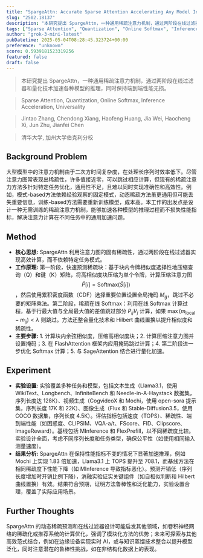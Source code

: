 ```yaml
---
title: "SpargeAttn: Accurate Sparse Attention Accelerating Any Model Inference"
slug: "2502.18137"
description: "本研究提出 SpargeAttn，一种通用稀疏注意力机制，通过两阶段在线过滤器和量化技术加速各种模型的推理，同时保持端到端性能无损。"
tags: ["Sparse Attention", "Quantization", "Online Softmax", "Inference Acceleration", "Universality"]
author: "grok-3-mini-latest"
pubDatetime: 2025-05-04T08:28:45.323724+00:00
preference: "unknown"
score: 0.5939181523319256
featured: false
draft: false
---
```


> 本研究提出 SpargeAttn，一种通用稀疏注意力机制，通过两阶段在线过滤器和量化技术加速各种模型的推理，同时保持端到端性能无损。

> Sparse Attention, Quantization, Online Softmax, Inference Acceleration, Universality 

> Jintao Zhang, Chendong Xiang, Haofeng Huang, Jia Wei, Haocheng Xi, Jun Zhu, Jianfei Chen

> 清华大学, 加州大学伯克利分校 

## Background Problem

大型模型中的注意力机制由于二次方时间复杂度，在处理长序列时效率低下。尽管注意力图常表现出稀疏性，许多值接近零，可以跳过相应计算，但现有的稀疏注意力方法多针对特定任务优化，通用性不足，且难以同时实现准确性和高效性。例如，模式-based方法依赖经验观察的固定模式，动态稀疏方法虽更通用但可能丢失重要信息，训练-based方法需要重新训练模型，成本高。本工作的出发点是设计一种无需训练的稀疏注意力机制，能够加速各种模型的推理过程而不损失性能指标，解决注意力计算在不同任务中的通用加速问题。

## Method

* **核心思想:** SpargeAttn 利用注意力图的固有稀疏性，通过两阶段在线过滤器实现高效计算，而不依赖特定任务模式。
* **工作原理:** 第一阶段，快速预测稀疏块：基于块内令牌相似度选择性地压缩查询（Q）和键（K）矩阵，将高相似度块压缩为单个令牌，计算压缩注意力图 $$ \hat{P}[i] = \text{Softmax}(\hat{S}[i]) $$，然后使用累积密度函数（CDF）选择重要位置设置全局掩码 $M_g$，跳过不必要的矩阵乘法。第二阶段，稀疏在线 Softmax：利用在线 Softmax 计算过程，基于行最大值与全局最大值的差值跳过部分 $P_{ij}V_j$ 计算，如果 $\max(m_{\text{local}} - m_{ij}) < \lambda$ 则跳过。方法还整合量化技术和 Hilbert 曲线置换以提升相似度和稀疏性。
* **主要步骤:** 1. 计算块内余弦相似度，压缩高相似度块；2. 计算压缩注意力图并设置掩码；3. 在 FlashAttention 框架内应用掩码跳过计算；4. 第二阶段进一步优化 Softmax 计算；5. 与 SageAttention 结合进行量化加速。

## Experiment

* **实验设置:** 实验覆盖多种任务和模型，包括文本生成（Llama3.1，使用 WikiText、Longbench、InfiniteBench 和 Needle-in-A-Haystack 数据集，序列长度达 128K）、视频生成（CogvideoX 和 Mochi，使用 open-sora 提示集，序列长度 17K 和 22K）、图像生成（Flux 和 Stable-Diffusion3.5，使用 COCO 数据集，序列长度 4.5K）。评估指标包括速度（TOPS）、稀疏性、端到端性能（如困惑度、CLIPSIM、VQA-a/t、FScore、FID、Clipscore、ImageReward）。基线包括 MInference 和 FlexPrefill，以不同稀疏度比较。实验设计全面，考虑不同序列长度和任务类型，确保公平性（如使用相同输入测量速度）。
* **结果分析:** SpargeAttn 在保持性能指标不变的情况下显著加速推理，例如 Mochi 上实现 1.83 倍加速，Llama3.1 上 TOPS 提升至 708.1，而基线方法在相同稀疏度下性能下降（如 MInference 导致指标恶化）。预测开销低（序列长度增加时开销比例下降），消融实验证实关键组件（如自相似判断和 Hilbert 曲线置换）有效。结果符合预期，证明方法鲁棒性和泛化能力，实验设置合理，覆盖了实际应用场景。

## Further Thoughts 

SpargeAttn 的动态稀疏预测和在线过滤器设计可能启发其他领域，如卷积神经网络的稀疏化或推荐系统的计算优化，强调了模块化方法的优势；未来可探索与其他高效范式结合，例如在边缘设备实现实时 AI，或与知识蒸馏技术整合以提升模型泛化，同时注意潜在的鲁棒性挑战，如在非结构化数据上的表现。